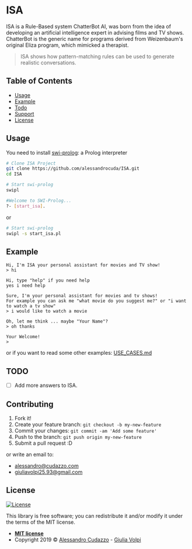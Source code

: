 # ISA
ISA is a Rule-Based system ChatterBot AI, was born from the idea of developing an artificial intelligence expert in advising films and TV shows.   
ChatterBot is the generic name for programs derived from Weizenbaum's original Eliza program, which mimicked a therapist.
>ISA shows how pattern-matching rules can be used to generate realistic conversations. 

## Table of Contents 
- [Usage](#usage)
- [Example](#example)
- [Todo](#todo)
- [Support](#contributing)
- [License](#license)

## Usage
You need to install [swi-prolog](https://www.swi-prolog.org/): a Prolog interpreter 

```bash
# Clone ISA Project
git clone https://github.com/alessandrocuda/ISA.git
cd ISA

# Start swi-prolog
swipl

#Welcome to SWI-Prolog...
?- [start_isa].
```
or

```bash
# Start swi-prolog
swipl -s start_isa.pl
```



## Example
    Hi, I'm ISA your personal assistant for movies and TV show!
    > hi

    Hi, type "help" if you need help
    yes i need help

    Sure, I'm your personal assistant for movies and tv shows!
    For example you can ask me "what movie do you suggest me?" or "i want to watch a tv show"
    > i would like to watch a movie

    Oh, let me think ... maybe "Your Name"?
    > oh thanks

    Your Welcome!
    > 
or if you want to read some other examples: [USE_CASES.md](https://github.com/alessandrocuda/ISA/blob/master/USE_CASES.md)

## TODO
- [ ] Add more answers to ISA.

## Contributing
 
1. Fork it!
2. Create your feature branch: `git checkout -b my-new-feature`
3. Commit your changes: `git commit -am 'Add some feature'`
4. Push to the branch: `git push origin my-new-feature`
5. Submit a pull request :D

or write an email to:
- [alessandro@cudazzo.com](mailto:alessandro@cudazzo.com)
- <giuliavolpi25.93@gmail.com>

## License
[![License](http://img.shields.io/:license-mit-blue.svg?style=flat-square)](http://badges.mit-license.org)

This library is free software; you can redistribute it and/or modify it under
the terms of the MIT license. 

- **[MIT license](LICENSE)**
- Copyright 2019 ©  <a href="https://alessandrocudazzo.it" target="_blank">Alessandro Cudazzo</a> - <a href="mailto:giuliavolpi25.93@gmail.com">Giulia Volpi</a>
